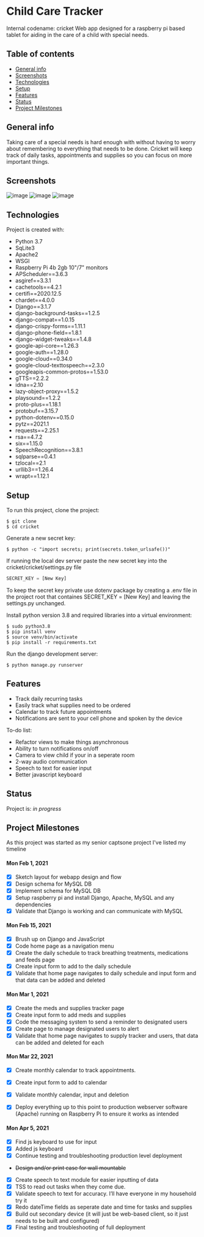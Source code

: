 # Child Care Tracker
Internal codename: cricket
Web app designed for a raspberry pi based tablet for aiding in the care of a child with special needs.

## Table of contents
* [General info](#general-info)
* [Screenshots](#screenshots)
* [Technologies](#technologies)
* [Setup](#setup)
* [Features](#features)
* [Status](#status)
* [Project Milestones](#project-milestones)


## General info
Taking care of a special needs is hard enough with without having to worry about remembering to everything that needs to be done. Cricket will keep track of daily tasks, appointments and supplies so you can focus on more important things.

## Screenshots
![image](https://user-images.githubusercontent.com/6406075/117090686-3e3cf480-ad16-11eb-8086-60bbb105e762.png)
![image](https://user-images.githubusercontent.com/6406075/117090750-6debfc80-ad16-11eb-9afb-14911842e0a6.png)
![image](https://user-images.githubusercontent.com/6406075/117090829-a7246c80-ad16-11eb-9460-c0b2bb7998e4.png)


## Technologies
Project is created with:
* Python 3.7
* SqLite3
* Apache2
* WSGI
* Raspberry Pi 4b 2gb 10"/7" monitors
* APScheduler==3.6.3
* asgiref==3.3.1
* cachetools==4.2.1
* certifi==2020.12.5
* chardet==4.0.0
* Django==3.1.7
* django-background-tasks==1.2.5
* django-compat==1.0.15
* django-crispy-forms==1.11.1
* django-phone-field==1.8.1
* django-widget-tweaks==1.4.8
* google-api-core==1.26.3
* google-auth==1.28.0
* google-cloud==0.34.0
* google-cloud-texttospeech==2.3.0
* googleapis-common-protos==1.53.0
* gTTS==2.2.2
* idna==2.10
* lazy-object-proxy==1.5.2
* playsound==1.2.2
* proto-plus==1.18.1
* protobuf==3.15.7
* python-dotenv==0.15.0
* pytz==2021.1
* requests==2.25.1
* rsa==4.7.2
* six==1.15.0
* SpeechRecognition==3.8.1
* sqlparse==0.4.1
* tzlocal==2.1
* urllib3==1.26.4
* wrapt==1.12.1
	
## Setup
To run this project, clone the project:

```
$ git clone
$ cd cricket
```

Generate a new secret key:

```
$ python -c "import secrets; print(secrets.token_urlsafe())"
```

If running the local dev server paste the new secret key into the cricket/cricket/settings.py file 

```python
SECRET_KEY = [New Key]
```

To keep the secret key private use dotenv package by creating a .env file in the project root that containes SECRET_KEY = [New Key] and leaving the settings.py unchanged.

Install python version 3.8 and required libraries into a virtual environment:

```
$ sudo python3.8
$ pip install venv
$ source venv/bin/activate
$ pip install -r requirements.txt
```

Run the django development server:

```
$ python manage.py runserver
```

## Features
* Track daily recurring tasks
* Easily track what supplies need to be ordered
* Calendar to track future appointments
* Notifications are sent to your cell phone and spoken by the device

To-do list:
* Refactor views to make things asynchronous
* Ability to turn notifications on/off
* Camera to view child if your in a seperate room
* 2-way audio communication
* Speech to text for easier input
* Better javascript keyboard

## Status
Project is: _in progress_ 

[comment]: <> (_finished_, _no longer continue_ and why?)

## Project Milestones
As this project was started as my senior captsone project I've listed my timeline

#### Mon Feb 1, 2021
- [x] Sketch layout for webapp design and flow
- [x] Design schema for MySQL DB
- [x] Implement schema for MySQL DB
- [x] Setup raspberry pi and install Django, Apache, MySQL and any dependencies
- [x] Validate that Django is working and can communicate with MySQL

#### Mon Feb 15, 2021
- [x] Brush up on Django and JavaScript
- [x] Code home page as a navigation menu
- [x] Create the daily schedule to track breathing treatments, medications and feeds page
- [x] Create input form to add to the daily schedule
- [x] Validate that home page navigates to daily schedule and input form and that data can be added and deleted

#### Mon Mar 1, 2021
- [x] Create the meds and supplies tracker page
- [x] Create input form to add meds and supplies
- [x] Code the messaging system to send a reminder to designated users
- [x] Create page to manage designated users to alert
- [x] Validate that home page navigates to supply tracker and users, that data can be added and deleted for each

#### Mon Mar 22, 2021
- [x] Create monthly calendar to track appointments.
- [x] Create input form to add to calendar
- [x] Validate monthly calendar, input and deletion
- [x] Deploy everything up to this point to production webserver software (Apache) running on Raspberry Pi to ensure it works as intended


#### Mon Apr 5, 2021
- [x] Find js keyboard to use for input
- [x] Added js keyboard
- [x] Continue testing and troubleshooting production level deployment
- ~~Design and/or print case for wall mountable~~
- [x] Create speech to text module for easier inputting of data
- [x] TSS to read out tasks when they come due.
- [x] Validate speech to text for accuracy. I’ll have everyone in my household try it
- [x] Redo dateTime fields as seperate date and time for tasks and supplies
- [x] Build out secondary device (it will just be web-based client, so it just needs to be built and configured)
- [x] Final testing and troubleshooting of full deployment
